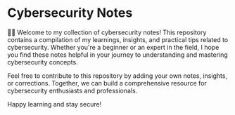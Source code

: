 # Cybersecurity Notes
🧑‍💻
Welcome to my collection of cybersecurity notes! This repository contains a compilation of my learnings, insights, and practical tips related to cybersecurity. Whether you're a beginner or an expert in the field, I hope you find these notes helpful in your journey to understanding and mastering cybersecurity concepts.

Feel free to contribute to this repository by adding your own notes, insights, or corrections. Together, we can build a comprehensive resource for cybersecurity enthusiasts and professionals.

Happy learning and stay secure!
